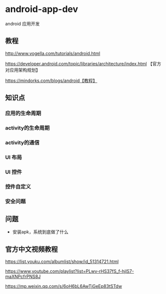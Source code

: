 # android-app-dev
android 应用开发
## 教程
http://www.vogella.com/tutorials/android.html

https://developer.android.com/topic/libraries/architecture/index.html 【官方对应用架构规划】

https://mindorks.com/blogs/android【教程】

## 知识点

### 应用的生命周期

### activity的生命周期

### activity的通信

### UI 布局

### UI 控件

### 控件自定义

### 安全问题

## 问题

- 安装apk，系统到底做了什么

## 官方中文视频教程

https://list.youku.com/albumlist/show/id_51314721.html

https://www.youtube.com/playlist?list=PLwv-rHS37fS_f-hjlS7-maXNPcfrPNS8J

https://mp.weixin.qq.com/s/6oH6bL6AwTjGeEp83tSTdw
